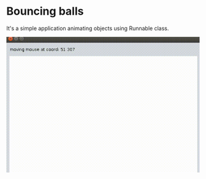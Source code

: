 # Bouncing balls
It's a simple application animating objects using Runnable class.

![Bouncing Balls Animation](graphics/animation_balls.gif)
